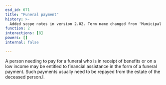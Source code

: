 ```yaml
---
esd_id: 671
title: "Funeral payment"
history: >-
  Added scope notes in version 2.02. Term name changed from 'Municipal funerals' to 'Death - funerals - low cost' in version 3.00. Name changed to 'Funeral payment' and scope notes revised in version 4.00.
function: 2
interactions: [8]
powers: []
internal: false

---
```


A person needing to pay for a funeral who is in receipt of benefits or on a low income may be entitled to financial assistance in the form of a funeral payment.  Such payments usually need to be repayed from the estate of the deceased person.l.

